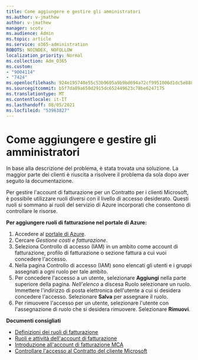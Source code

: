 ```yaml
---
title: Come aggiungere e gestire gli amministratori
ms.author: v-jmathew
author: v-jmathew
manager: scotv
ms.audience: Admin
ms.topic: article
ms.service: o365-administration
ROBOTS: NOINDEX, NOFOLLOW
localization_priority: Normal
ms.collection: Adm_O365
ms.custom:
- "9004114"
- "7424"
ms.openlocfilehash: 924e195740e55c53b9605a9b9bd694a72cf9951006d1dc5e888023cd6e3f9d45
ms.sourcegitcommit: b5f7da89a650d2915dc652449623c78be6247175
ms.translationtype: MT
ms.contentlocale: it-IT
ms.lasthandoff: 08/05/2021
ms.locfileid: "53963827"
---
```

# <a name="how-to-add-and-manage-admins"></a>Come aggiungere e gestire gli amministratori

In base alla descrizione del problema, è stata trovata una soluzione. La maggior parte dei clienti è riuscita a risolvere il problema da sola dopo aver seguito la documentazione.

Per gestire l'account di fatturazione per un Contratto per i clienti Microsoft, è possibile utilizzare ruoli diversi con il livello di accesso desiderato. Questi ruoli si sommano ai ruoli del servizio di Azure incorporati che consentono di controllare le risorse.

**Per aggiungere ruoli di fatturazione nel portale di Azure:**

1. Accedere al [portale di Azure](https://portal.azure.com/).
2. Cercare *Gestione costi e fatturazione*.
3. Seleziona Controllo di accesso (IAM) in un ambito come account di fatturazione, profilo di fatturazione o sezione fattura a cui vuoi concedere l'accesso.
4. Nella pagina Controllo di accesso (IAM) sono elencati gli utenti e i gruppi assegnati a ogni ruolo per tale ambito.
5. Per concedere l'accesso a un utente, selezionare **Aggiungi** nella parte superiore della pagina. *Nell'elenco* a discesa Ruolo selezionare un ruolo. Immettere l'indirizzo di posta elettronica dell'utente a cui si desidera concedere l'accesso. Selezionare **Salva** per assegnare il ruolo.
6. Per rimuovere l'accesso per un utente, selezionare l'utente con l'assegnazione di ruolo che si desidera rimuovere. Selezionare **Rimuovi**.

**Documenti consigliati**

- [Definizioni dei ruoli di fatturazione](https://docs.microsoft.com/azure/cost-management-billing/manage/understand-mca-roles)
- [Ruoli e attività dell'account di fatturazione](https://docs.microsoft.com/azure/cost-management-billing/manage/understand-mca-roles#billing-account-roles-and-tasks)
- [Introduzione all'account di fatturazione MCA](https://docs.microsoft.com/azure/cost-management-billing/understand/mca-overview)
- [Controllare l'accesso al Contratto del cliente Microsoft](https://docs.microsoft.com/azure/cost-management-billing/manage/change-credit-card?WT.mc_id=Portal-Microsoft_Azure_Support%22%20%5Cl%20%22manage-credit-cards-for-a-microsoft-customer-agreement%22%20%5Ct%20%22_blank#check-the-type-of-your-account)
